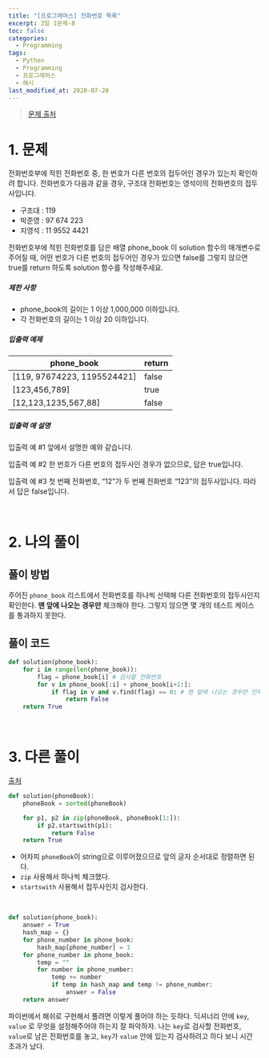 ```yaml
---
title: "[프로그래머스] 전화번호 목록"
excerpt: 3일 1문제-8
toc: false
categories:
  - Programming
tags:
  - Python
  - Programming
  - 프로그래머스
  - 해시
last_modified_at: 2020-07-20
---
```






> [문제 출처](https://programmers.co.kr/learn/courses/30/lessons/42577)



# 1. 문제



전화번호부에 적힌 전화번호 중, 한 번호가 다른 번호의 접두어인 경우가 있는지 확인하려 합니다.
전화번호가 다음과 같을 경우, 구조대 전화번호는 영석이의 전화번호의 접두사입니다.

- 구조대 : 119
- 박준영 : 97 674 223
- 지영석 : 11 9552 4421

전화번호부에 적힌 전화번호를 담은 배열 phone_book 이 solution 함수의 매개변수로 주어질 때, 어떤 번호가 다른 번호의 접두어인 경우가 있으면 false를 그렇지 않으면 true를 return 하도록 solution 함수를 작성해주세요.



##### 제한 사항

- phone_book의 길이는 1 이상 1,000,000 이하입니다.
- 각 전화번호의 길이는 1 이상 20 이하입니다.



##### 입출력 예제

| phone_book                  | return |
| --------------------------- | ------ |
| [119, 97674223, 1195524421] | false  |
| [123,456,789]               | true   |
| [12,123,1235,567,88]        | false  |



##### 입출력 예 설명

입출력 예 #1
앞에서 설명한 예와 같습니다.

입출력 예 #2
한 번호가 다른 번호의 접두사인 경우가 없으므로, 답은 true입니다.

입출력 예 #3
첫 번째 전화번호, “12”가 두 번째 전화번호 “123”의 접두사입니다. 따라서 답은 false입니다.

<br>

# 2. 나의 풀이 



## 풀이 방법



 주어진 `phone_book` 리스트에서 전화번호를 하나씩 선택해 다른 전화번호의 접두사인지 확인한다. **맨 앞에 나오는 경우만** 체크해야 한다. 그렇지 않으면 몇 개의 테스트 케이스를 통과하지 못한다.



## 풀이 코드



```python
def solution(phone_book):
    for i in range(len(phone_book)):
        flag = phone_book[i] # 검사할 전화번호
        for v in phone_book[:i] + phone_book[i+1:]:
            if flag in v and v.find(flag) == 0: # 맨 앞에 나오는 경우만 인덱스 체크해서 검사
                return False
    return True
```







<br>

# 3. 다른 풀이



[출처](https://programmers.co.kr/learn/courses/30/lessons/42577/solution_groups?language=python3)

```python
def solution(phoneBook):
    phoneBook = sorted(phoneBook)

    for p1, p2 in zip(phoneBook, phoneBook[1:]):
        if p2.startswith(p1):
            return False
    return True
```



* 어차피 `phoneBook`이 string으로 이루어졌으므로 앞의 글자 순서대로 정렬하면 된다. 
* `zip` 사용해서 하나씩 체크했다.
* `startswith` 사용해서 접두사인지 검사한다.

<br>

```python
def solution(phone_book):
    answer = True
    hash_map = {}
    for phone_number in phone_book:
        hash_map[phone_number] = 1
    for phone_number in phone_book:
        temp = ""
        for number in phone_number:
            temp += number
            if temp in hash_map and temp != phone_number:
                answer = False
    return answer
```



 파이썬에서 해쉬로 구현해서 풀려면 이렇게 풀어야 하는 듯하다. 딕셔너리 안에 `key`, `value` 로 무엇을 설정해주어야 하는지 잘 파악하자. 나는 `key`로 검사할 전화번호, `value`로 남은 전화번호를 놓고, `key`가 `value` 안에 있는지 검사하려고 하다 보니 시간 초과가 났다.